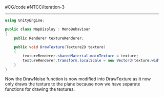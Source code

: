 #CG/code #NTCC/Iteration-3 
___
```cs
using UnityEngine;

public class MapDisplay : MonoBehaviour
{
    public Renderer textureRenderer;

    public void DrawTexture(Texture2D texture)
    {
        textureRenderer.sharedMaterial.mainTexture = texture;
        textureRenderer.transform.localScale = new Vector3(texture.width, 1, texture.height);
    }
}
```

Now the DrawNoise function is now modified into DrawTexture as it now only draws the texture to the plane because now we have separate functions for drawing the textures.
